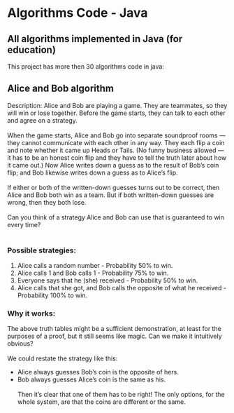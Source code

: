 # Algorithms Code - Java
## All algorithms implemented in Java (for education)
This project has more then 30 algorithms code in java:


## Alice and Bob algorithm
Description: Alice and Bob are playing a game. They are teammates, so they will win or lose together. Before the game starts, they can talk to each other and agree on a strategy. <br/><br/>
When the game starts, Alice and Bob go into separate soundproof rooms — they cannot communicate with each other in any way. They each flip a coin and note whether it came up Heads or Tails. (No funny business allowed — it has to be an honest coin flip and they have to tell the truth later about how it came out.) Now Alice writes down a guess as to the result of Bob’s coin flip; and Bob likewise writes down a guess as to Alice’s flip. <br/><br/>
If either or both of the written-down guesses turns out to be correct, then Alice and Bob both win as a team. But if both written-down guesses are wrong, then they both lose. <br/><br/>
Can you think of a strategy Alice and Bob can use that is guaranteed to win every time? <br/><br/>

### Possible strategies:
1. Alice calls a random number - Probability 50% to win.
2. Alice calls 1 and Bob calls 1 - Probability 75% to win.
3. Everyone says that he (she) received - Probability 50% to win.
4. Alice calls that she got, and Bob calls the opposite of what he received - Probability 100% to win.

### Why it works:
The above truth tables might be a sufficient demonstration, at least for the purposes of a proof, but it still seems like magic. Can we make it intuitively obvious? <br/><br/> 
We could restate the strategy like this: <br/>
- Alice always guesses Bob’s coin is the opposite of hers. <br/>
- Bob always guesses Alice’s coin is the same as his. <br/><br/>
Then it’s clear that one of them has to be right! The only options, for the whole system, are that the coins are different or the same.




























